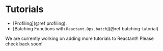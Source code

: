 # Tutorials

 - [Profiling](@ref profiling).
 - [Batching Functions with `Reactant.Ops.batch`](@ref batching-tutorial)

We are currently working on adding more tutorials to Reactant!! Please check back soon!
